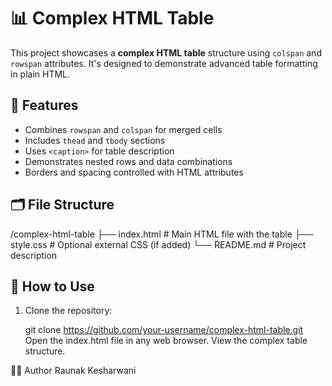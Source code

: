 # 📊 Complex HTML Table

This project showcases a **complex HTML table** structure using `colspan` and `rowspan` attributes. It's designed to demonstrate advanced table formatting in plain HTML.

## 🧱 Features

- Combines `rowspan` and `colspan` for merged cells
- Includes `thead` and `tbody` sections
- Uses `<caption>` for table description
- Demonstrates nested rows and data combinations
- Borders and spacing controlled with HTML attributes

## 🗂️ File Structure

/complex-html-table
├── index.html # Main HTML file with the table
├── style.css # Optional external CSS (if added)
└── README.md # Project description

## 🚀 How to Use

1. Clone the repository:
   
   git clone https://github.com/your-username/complex-html-table.git
Open the index.html file in any web browser.
View the complex table structure.



🧑‍💻 Author
Raunak Kesharwani
